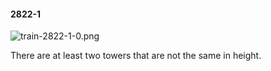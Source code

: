 #### 2822-1
![train-2822-1-0.png](https://github.com/lil-lab/nlvr/raw/master/nlvr/train/images/0/train-2822-1-0.png "train-2822-1-0.png")

There are at least two towers that are not the same in height.